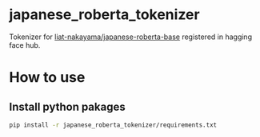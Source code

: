 # japanese_roberta_tokenizer
Tokenizer for [liat-nakayama/japanese-roberta-base](https://huggingface.co/liat-nakayama/japanese-roberta-base) registered in hagging face hub. 

# How to use

## Install python pakages

~~~bash
pip install -r japanese_roberta_tokenizer/requirements.txt
~~~
